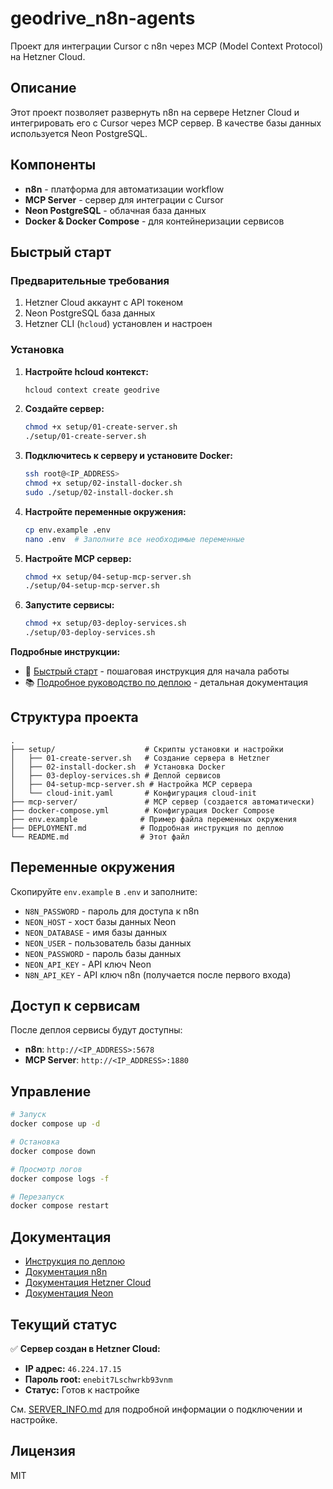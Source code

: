 # geodrive_n8n-agents

Проект для интеграции Cursor с n8n через MCP (Model Context Protocol) на Hetzner Cloud.

## Описание

Этот проект позволяет развернуть n8n на сервере Hetzner Cloud и интегрировать его с Cursor через MCP сервер. В качестве базы данных используется Neon PostgreSQL.

## Компоненты

- **n8n** - платформа для автоматизации workflow
- **MCP Server** - сервер для интеграции с Cursor
- **Neon PostgreSQL** - облачная база данных
- **Docker & Docker Compose** - для контейнеризации сервисов

## Быстрый старт

### Предварительные требования

1. Hetzner Cloud аккаунт с API токеном
2. Neon PostgreSQL база данных
3. Hetzner CLI (`hcloud`) установлен и настроен

### Установка

1. **Настройте hcloud контекст:**
   ```bash
   hcloud context create geodrive
   ```

2. **Создайте сервер:**
   ```bash
   chmod +x setup/01-create-server.sh
   ./setup/01-create-server.sh
   ```

3. **Подключитесь к серверу и установите Docker:**
   ```bash
   ssh root@<IP_ADDRESS>
   chmod +x setup/02-install-docker.sh
   sudo ./setup/02-install-docker.sh
   ```

4. **Настройте переменные окружения:**
   ```bash
   cp env.example .env
   nano .env  # Заполните все необходимые переменные
   ```

5. **Настройте MCP сервер:**
   ```bash
   chmod +x setup/04-setup-mcp-server.sh
   ./setup/04-setup-mcp-server.sh
   ```

6. **Запустите сервисы:**
   ```bash
   chmod +x setup/03-deploy-services.sh
   ./setup/03-deploy-services.sh
   ```

**Подробные инструкции:**
- 📖 [Быстрый старт](QUICKSTART.md) - пошаговая инструкция для начала работы
- 📚 [Подробное руководство по деплою](DEPLOYMENT.md) - детальная документация

## Структура проекта

```
.
├── setup/                    # Скрипты установки и настройки
│   ├── 01-create-server.sh   # Создание сервера в Hetzner
│   ├── 02-install-docker.sh  # Установка Docker
│   ├── 03-deploy-services.sh # Деплой сервисов
│   ├── 04-setup-mcp-server.sh # Настройка MCP сервера
│   └── cloud-init.yaml       # Конфигурация cloud-init
├── mcp-server/               # MCP сервер (создается автоматически)
├── docker-compose.yml        # Конфигурация Docker Compose
├── env.example              # Пример файла переменных окружения
├── DEPLOYMENT.md            # Подробная инструкция по деплою
└── README.md                # Этот файл
```

## Переменные окружения

Скопируйте `env.example` в `.env` и заполните:

- `N8N_PASSWORD` - пароль для доступа к n8n
- `NEON_HOST` - хост базы данных Neon
- `NEON_DATABASE` - имя базы данных
- `NEON_USER` - пользователь базы данных
- `NEON_PASSWORD` - пароль базы данных
- `NEON_API_KEY` - API ключ Neon
- `N8N_API_KEY` - API ключ n8n (получается после первого входа)

## Доступ к сервисам

После деплоя сервисы будут доступны:

- **n8n**: `http://<IP_ADDRESS>:5678`
- **MCP Server**: `http://<IP_ADDRESS>:1880`

## Управление

```bash
# Запуск
docker compose up -d

# Остановка
docker compose down

# Просмотр логов
docker compose logs -f

# Перезапуск
docker compose restart
```

## Документация

- [Инструкция по деплою](DEPLOYMENT.md)
- [Документация n8n](https://docs.n8n.io/)
- [Документация Hetzner Cloud](https://docs.hetzner.com/)
- [Документация Neon](https://neon.tech/docs/)

## Текущий статус

✅ **Сервер создан в Hetzner Cloud:**
- **IP адрес:** `46.224.17.15`
- **Пароль root:** `enebit7Lschwrkb93vnm`
- **Статус:** Готов к настройке

См. [SERVER_INFO.md](SERVER_INFO.md) для подробной информации о подключении и настройке.

## Лицензия

MIT
